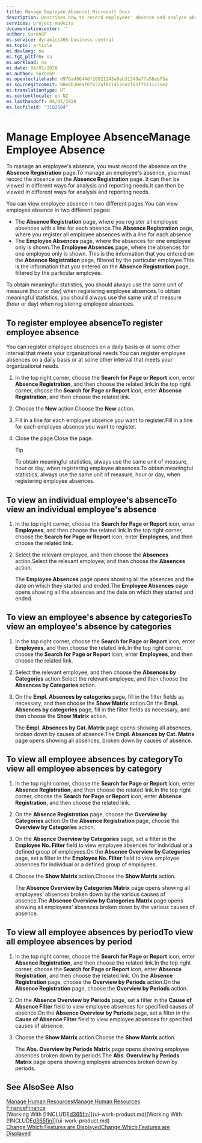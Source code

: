 ```yaml
---
title: Manage Employee Absence| Microsoft Docs
description: Describes how to record employees' absence and analyse absence statistics.
services: project-madeira
documentationcenter: ''
author: SorenGP
ms.service: dynamics365-business-central
ms.topic: article
ms.devlang: na
ms.tgt_pltfrm: na
ms.workload: na
ms.date: 04/01/2020
ms.author: SorenGP
ms.openlocfilehash: d976ad8644df20821143a9ab31349a77a58eb73a
ms.sourcegitcommit: 88e4b30eaf6fa32af0c1452ce2f85ff1111c75e2
ms.translationtype: HT
ms.contentlocale: en-NZ
ms.lasthandoff: 04/01/2020
ms.locfileid: "3182604"
---
```

# <a name="manage-employee-absence"></a><span data-ttu-id="2922d-103">Manage Employee Absence</span><span class="sxs-lookup"><span data-stu-id="2922d-103">Manage Employee Absence</span></span>
<span data-ttu-id="2922d-104">To manage an employee's absence, you must record the absence on the **Absence Registration** page.</span><span class="sxs-lookup"><span data-stu-id="2922d-104">To manage an employee's absence, you must record the absence on the **Absence Registration** page.</span></span> <span data-ttu-id="2922d-105">It can then be viewed in different ways for analysis and reporting needs.</span><span class="sxs-lookup"><span data-stu-id="2922d-105">It can then be viewed in different ways for analysis and reporting needs.</span></span>

<span data-ttu-id="2922d-106">You can view employee absence in two different pages:</span><span class="sxs-lookup"><span data-stu-id="2922d-106">You can view employee absence in two different pages:</span></span>

* <span data-ttu-id="2922d-107">The **Absence Registration** page, where you register all employee absences with a line for each absence.</span><span class="sxs-lookup"><span data-stu-id="2922d-107">The **Absence Registration** page, where you register all employee absences with a line for each absence.</span></span>
* <span data-ttu-id="2922d-108">The **Employee Absences** page, where the absences for one employee only is shown.</span><span class="sxs-lookup"><span data-stu-id="2922d-108">The **Employee Absences** page, where the absences for one employee only is shown.</span></span> <span data-ttu-id="2922d-109">This is the information that you entered on the **Absence Registration** page, filtered by the particular employee.</span><span class="sxs-lookup"><span data-stu-id="2922d-109">This is the information that you entered on the **Absence Registration** page, filtered by the particular employee.</span></span>

<span data-ttu-id="2922d-110">To obtain meaningful statistics, you should always use the same unit of measure (hour or day) when registering employee absences.</span><span class="sxs-lookup"><span data-stu-id="2922d-110">To obtain meaningful statistics, you should always use the same unit of measure (hour or day) when registering employee absences.</span></span>

## <a name="to-register-employee-absence"></a><span data-ttu-id="2922d-111">To register employee absence</span><span class="sxs-lookup"><span data-stu-id="2922d-111">To register employee absence</span></span>
<span data-ttu-id="2922d-112">You can register employee absences on a daily basis or at some other interval that meets your organisational needs.</span><span class="sxs-lookup"><span data-stu-id="2922d-112">You can register employee absences on a daily basis or at some other interval that meets your organizational needs.</span></span>

1. <span data-ttu-id="2922d-113">In the top right corner, choose the **Search for Page or Report** icon, enter **Absence Registration**, and then choose the related link.</span><span class="sxs-lookup"><span data-stu-id="2922d-113">In the top right corner, choose the **Search for Page or Report** icon, enter **Absence Registration**, and then choose the related link.</span></span>
2. <span data-ttu-id="2922d-114">Choose the **New** action.</span><span class="sxs-lookup"><span data-stu-id="2922d-114">Choose the **New** action.</span></span>
3. <span data-ttu-id="2922d-115">Fill in a line for each employee absence you want to register.</span><span class="sxs-lookup"><span data-stu-id="2922d-115">Fill in a line for each employee absence you want to register.</span></span>
4. <span data-ttu-id="2922d-116">Close the page.</span><span class="sxs-lookup"><span data-stu-id="2922d-116">Close the page.</span></span>

    > [!Tip]
    > <span data-ttu-id="2922d-117">To obtain meaningful statistics, always use the same unit of measure, hour or day, when registering employee absences.</span><span class="sxs-lookup"><span data-stu-id="2922d-117">To obtain meaningful statistics, always use the same unit of measure, hour or day, when registering employee absences.</span></span>

## <a name="to-view-an-individual-employees-absence"></a><span data-ttu-id="2922d-118">To view an individual employee's absence</span><span class="sxs-lookup"><span data-stu-id="2922d-118">To view an individual employee's absence</span></span>
1. <span data-ttu-id="2922d-119">In the top right corner, choose the **Search for Page or Report** icon, enter **Employees**, and then choose the related link.</span><span class="sxs-lookup"><span data-stu-id="2922d-119">In the top right corner, choose the **Search for Page or Report** icon, enter **Employees**, and then choose the related link.</span></span>
2. <span data-ttu-id="2922d-120">Select the relevant employee, and then choose the **Absences** action.</span><span class="sxs-lookup"><span data-stu-id="2922d-120">Select the relevant employee, and then choose the **Absences** action.</span></span>

    <span data-ttu-id="2922d-121">The **Employee Absences** page opens showing all the absences and the date on which they started and ended.</span><span class="sxs-lookup"><span data-stu-id="2922d-121">The **Employee Absences** page opens showing all the absences and the date on which they started and ended.</span></span>

## <a name="to-view-an-employees-absence-by-categories"></a><span data-ttu-id="2922d-122">To view an employee's absence by categories</span><span class="sxs-lookup"><span data-stu-id="2922d-122">To view an employee's absence by categories</span></span>
1. <span data-ttu-id="2922d-123">In the top right corner, choose the **Search for Page or Report** icon, enter **Employees**, and then choose the related link.</span><span class="sxs-lookup"><span data-stu-id="2922d-123">In the top right corner, choose the **Search for Page or Report** icon, enter **Employees**, and then choose the related link.</span></span>
2. <span data-ttu-id="2922d-124">Select the relevant employee, and then choose the **Absences by Categories** action.</span><span class="sxs-lookup"><span data-stu-id="2922d-124">Select the relevant employee, and then choose the **Absences by Categories** action.</span></span>
3. <span data-ttu-id="2922d-125">On the **Empl. Absences by categories** page, fill in the filter fields as necessary, and then choose the **Show Matrix** action.</span><span class="sxs-lookup"><span data-stu-id="2922d-125">On the **Empl. Absences by categories** page, fill in the filter fields as necessary, and then choose the **Show Matrix** action.</span></span>

    <span data-ttu-id="2922d-126">The **Empl. Absences by Cat. Matrix** page opens showing all absences, broken down by causes of absence.</span><span class="sxs-lookup"><span data-stu-id="2922d-126">The **Empl. Absences by Cat. Matrix** page opens showing all absences, broken down by causes of absence.</span></span>

## <a name="to-view-all-employee-absences-by-category"></a><span data-ttu-id="2922d-127">To view all employee absences by category</span><span class="sxs-lookup"><span data-stu-id="2922d-127">To view all employee absences by category</span></span>
1. <span data-ttu-id="2922d-128">In the top right corner, choose the **Search for Page or Report** icon, enter **Absence Registration**, and then choose the related link.</span><span class="sxs-lookup"><span data-stu-id="2922d-128">In the top right corner, choose the **Search for Page or Report** icon, enter **Absence Registration**, and then choose the related link.</span></span>
2. <span data-ttu-id="2922d-129">On the **Absence Registration** page, choose the **Overview by Categories** action.</span><span class="sxs-lookup"><span data-stu-id="2922d-129">On the **Absence Registration** page, choose the **Overview by Categories** action.</span></span>
3. <span data-ttu-id="2922d-130">On the **Absence Overview by Categories** page, set a filter in the **Employee No. Filter** field to view employee absences for individual or a defined group of employees.</span><span class="sxs-lookup"><span data-stu-id="2922d-130">On the **Absence Overview by Categories** page, set a filter in the **Employee No. Filter** field to view employee absences for individual or a defined group of employees.</span></span>
4. <span data-ttu-id="2922d-131">Choose the **Show Matrix** action.</span><span class="sxs-lookup"><span data-stu-id="2922d-131">Choose the **Show Matrix** action.</span></span>

    <span data-ttu-id="2922d-132">The **Absence Overview by Categories Matrix** page opens showing all employees’ absences broken down by the various causes of absence.</span><span class="sxs-lookup"><span data-stu-id="2922d-132">The **Absence Overview by Categories Matrix** page opens showing all employees’ absences broken down by the various causes of absence.</span></span>

## <a name="to-view-all-employee-absences-by-period"></a><span data-ttu-id="2922d-133">To view all employee absences by period</span><span class="sxs-lookup"><span data-stu-id="2922d-133">To view all employee absences by period</span></span>
1. <span data-ttu-id="2922d-134">In the top right corner, choose the **Search for Page or Report** icon, enter **Absence Registration**, and then choose the related link.</span><span class="sxs-lookup"><span data-stu-id="2922d-134">In the top right corner, choose the **Search for Page or Report** icon, enter **Absence Registration**, and then choose the related link.</span></span>
   <span data-ttu-id="2922d-135">On the **Absence Registration** page, choose the **Overview by Periods** action.</span><span class="sxs-lookup"><span data-stu-id="2922d-135">On the **Absence Registration** page, choose the **Overview by Periods** action.</span></span>
2. <span data-ttu-id="2922d-136">On the **Absence Overview by Periods** page, set a filter in the **Cause of Absence Filter** field to view employee absences for specified causes of absence.</span><span class="sxs-lookup"><span data-stu-id="2922d-136">On the **Absence Overview by Periods** page, set a filter in the **Cause of Absence Filter** field to view employee absences for specified causes of absence.</span></span>
3. <span data-ttu-id="2922d-137">Choose the **Show Matrix** action.</span><span class="sxs-lookup"><span data-stu-id="2922d-137">Choose the **Show Matrix** action.</span></span>

    <span data-ttu-id="2922d-138">The **Abs. Overview by Periods Matrix** page opens showing employee absences broken down by periods.</span><span class="sxs-lookup"><span data-stu-id="2922d-138">The **Abs. Overview by Periods Matrix** page opens showing employee absences broken down by periods.</span></span>

## <a name="see-also"></a><span data-ttu-id="2922d-139">See Also</span><span class="sxs-lookup"><span data-stu-id="2922d-139">See Also</span></span>
[<span data-ttu-id="2922d-140">Manage Human Resources</span><span class="sxs-lookup"><span data-stu-id="2922d-140">Manage Human Resources</span></span>](hr-manage-human-resources.md)  
[<span data-ttu-id="2922d-141">Finance</span><span class="sxs-lookup"><span data-stu-id="2922d-141">Finance</span></span>](finance.md)  
<span data-ttu-id="2922d-142">[Working With [!INCLUDE[d365fin](includes/d365fin_md.md)]](ui-work-product.md)</span><span class="sxs-lookup"><span data-stu-id="2922d-142">[Working With [!INCLUDE[d365fin](includes/d365fin_md.md)]](ui-work-product.md)</span></span>  
[<span data-ttu-id="2922d-143">Change Which Features are Displayed</span><span class="sxs-lookup"><span data-stu-id="2922d-143">Change Which Features are Displayed</span></span>](ui-experiences.md)
